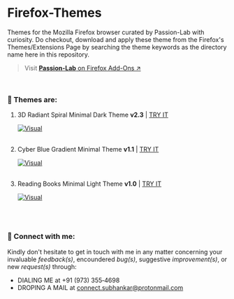 
# Firefox-Themes

Themes for the Mozilla Firefox browser curated by Passion-Lab with curiosity. Do checkout, download and apply these theme from the Firefox's Themes/Extensions Page by searching the theme keywords as the directory name here in this repository.

> Visit [**Passion-Lab** on Firefox Add-Ons ↗️](https://addons.mozilla.org/en-US/firefox/user/17941495/)


<br>

### 🎨 Themes are:

1. 3D Radiant Spiral Minimal Dark Theme **v2.3** | [TRY IT](https://addons.mozilla.org/en-US/firefox/addon/3d-radiant-spiral-dark-theme/)

    [![Visual](https://addons.mozilla.org/user-media/version-previews/full/3952/3952384.png?modified=1688314992)](https://addons.mozilla.org/en-US/firefox/addon/3d-radiant-spiral-dark-theme/)<br><br>

2. Cyber Blue Gradient Minimal Theme **v1.1** | [TRY IT](https://addons.mozilla.org/en-US/firefox/addon/cyber-blue-gradient-minimal/)

    [![Visual](https://addons.mozilla.org/user-media/version-previews/full/3950/3950338.png?modified=1686825875)](https://addons.mozilla.org/en-US/firefox/addon/cyber-blue-gradient-minimal/)<br><br>

3. Reading Books Minimal Light Theme **v1.0** | [TRY IT](https://addons.mozilla.org/en-US/firefox/addon/read-books-minimal-light-theme/)

    [![Visual](https://addons.mozilla.org/user-media/version-previews/full/3952/3952544.png?modified=1688447394)](https://addons.mozilla.org/en-US/firefox/addon/read-books-minimal-light-theme/)<br><br>


<br>

### 🤝 Connect with me:

Kindly don't hesitate to get in touch with me in any matter concerning 
your invaluable *feedback(s)*, encoundered *bug(s)*, suggestive *improvement(s)*, or new *request(s)* through: 

 - DIALING ME at +91 (973)&nbsp;355&#8209;4698
 - DROPING A MAIL at <connect.subhankar@protonmail.com>
